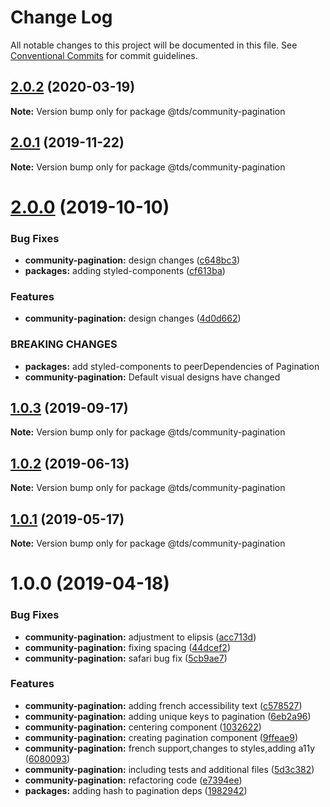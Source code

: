 # Change Log

All notable changes to this project will be documented in this file.
See [Conventional Commits](https://conventionalcommits.org) for commit guidelines.

## [2.0.2](https://github.com/telus/tds-community/compare/@tds/community-pagination@2.0.1...@tds/community-pagination@2.0.2) (2020-03-19)

**Note:** Version bump only for package @tds/community-pagination





## [2.0.1](https://github.com/telus/tds-community/compare/@tds/community-pagination@2.0.0...@tds/community-pagination@2.0.1) (2019-11-22)

**Note:** Version bump only for package @tds/community-pagination





# [2.0.0](https://github.com/telus/tds-community/compare/@tds/community-pagination@1.0.3...@tds/community-pagination@2.0.0) (2019-10-10)


### Bug Fixes

* **community-pagination:** design changes ([c648bc3](https://github.com/telus/tds-community/commit/c648bc3))
* **packages:** adding styled-components ([cf613ba](https://github.com/telus/tds-community/commit/cf613ba))


### Features

* **community-pagination:** design changes ([4d0d662](https://github.com/telus/tds-community/commit/4d0d662))


### BREAKING CHANGES

* **packages:** add styled-components to peerDependencies of Pagination
* **community-pagination:** Default visual designs have changed





## [1.0.3](https://github.com/telus/tds-community/compare/@tds/community-pagination@1.0.2...@tds/community-pagination@1.0.3) (2019-09-17)

**Note:** Version bump only for package @tds/community-pagination





## [1.0.2](https://github.com/telus/tds-community/compare/@tds/community-pagination@1.0.1...@tds/community-pagination@1.0.2) (2019-06-13)

**Note:** Version bump only for package @tds/community-pagination





## [1.0.1](https://github.com/telus/tds-community/compare/@tds/community-pagination@1.0.0...@tds/community-pagination@1.0.1) (2019-05-17)

**Note:** Version bump only for package @tds/community-pagination





# 1.0.0 (2019-04-18)


### Bug Fixes

* **community-pagination:** adjustment to elipsis ([acc713d](https://github.com/telus/tds-community/commit/acc713d))
* **community-pagination:** fixing spacing ([44dcef2](https://github.com/telus/tds-community/commit/44dcef2))
* **community-pagination:** safari bug fix ([5cb9ae7](https://github.com/telus/tds-community/commit/5cb9ae7))


### Features

* **community-pagination:** adding french accessibility text ([c578527](https://github.com/telus/tds-community/commit/c578527))
* **community-pagination:** adding unique keys to pagination ([6eb2a96](https://github.com/telus/tds-community/commit/6eb2a96))
* **community-pagination:** centering component ([1032622](https://github.com/telus/tds-community/commit/1032622))
* **community-pagination:** creating pagination component ([9ffeae9](https://github.com/telus/tds-community/commit/9ffeae9))
* **community-pagination:** french support,changes to styles,adding a11y ([6080093](https://github.com/telus/tds-community/commit/6080093))
* **community-pagination:** including tests and additional files ([5d3c382](https://github.com/telus/tds-community/commit/5d3c382))
* **community-pagination:** refactoring code ([e7394ee](https://github.com/telus/tds-community/commit/e7394ee))
* **packages:** adding hash to pagination deps ([1982942](https://github.com/telus/tds-community/commit/1982942))
